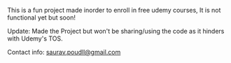 This is a fun project made inorder to enroll in free udemy courses, It is not functional yet but soon!

Update:  Made the Project but won't be sharing/using the code as it hinders with Udemy's TOS.

Contact info: saurav.poudll@gmail.com
